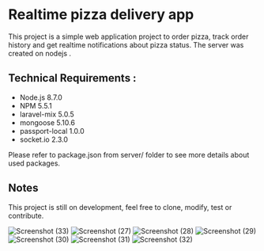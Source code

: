 <h1> Realtime pizza delivery app </h1>
This project is a  simple web application project to order pizza, track order history and get realtime notifications about pizza status.
The server was created on nodejs . 
<h2>Technical Requirements : </h2>
<ul>
<li> Node.js 8.7.0 </li>
<li> NPM 5.5.1 </li>
<li> laravel-mix 5.0.5 </li>
<li> mongoose 5.10.6 </li>
<li> passport-local 1.0.0 </li>
<li> socket.io 2.3.0 </li>
</ul>
Please refer to package.json from server/ folder  to see more details about used packages.
<h2> Notes </h2>
This project is still on development, feel free to clone, modify, test or contribute.


![Screenshot (33)](https://user-images.githubusercontent.com/69107931/94344267-b1bdab80-003b-11eb-8882-78510700d8de.png)
![Screenshot (27)](https://user-images.githubusercontent.com/69107931/94344273-beda9a80-003b-11eb-9124-216fbedef9e6.png)
![Screenshot (28)](https://user-images.githubusercontent.com/69107931/94344280-c601a880-003b-11eb-83f5-1a489f011d34.png)
![Screenshot (29)](https://user-images.githubusercontent.com/69107931/94344286-c9952f80-003b-11eb-8ca4-abc8c6a54473.png)
![Screenshot (30)](https://user-images.githubusercontent.com/69107931/94344289-cd28b680-003b-11eb-96cd-b34409e6f64d.png)
![Screenshot (31)](https://user-images.githubusercontent.com/69107931/94344292-d2860100-003b-11eb-8b88-685bbe38d935.png)
![Screenshot (32)](https://user-images.githubusercontent.com/69107931/94344295-d87be200-003b-11eb-9f4d-a662818ae8b2.png)
